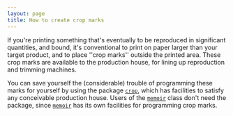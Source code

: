 ```yaml
---
layout: page
title: How to create crop marks
---
```


If you're printing something that's eventually to be reproduced in
significant quantities, and bound, it's conventional to print on paper
larger than your target product, and to place ''crop marks'' outside
the printed area.  These crop marks are available to the production
house, for lining up reproduction and trimming machines.

You can save yourself the (considerable) trouble of programming these
marks for yourself by using the package [`crop`](http://ctan.org/pkg/crop), which has
facilities to satisfy any conceivable production house.  Users of the
[`memoir`](http://ctan.org/pkg/memoir) class don't need the package, since [`memoir`](http://ctan.org/pkg/memoir) has
its own facilities for programming crop marks.

